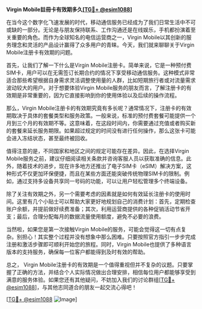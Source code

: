 **Virgin Mobile註冊卡有效期多久[[TG💪+ @esim1088](https://t.me/s/esim1088)]**

在当今这个数字化飞速发展的时代，移动通信服务已经成为了我们日常生活中不可或缺的一部分。无论是与朋友保持联系、工作沟通还是在线娱乐，手机都扮演着至关重要的角色。而作为全球知名的电信运营商之一，Virgin Mobile以其创新的服务理念和灵活的产品设计赢得了众多用户的青睐。今天，我们就来聊聊关于Virgin Mobile注册卡有效期的问题。

首先，让我们了解一下什么是Virgin Mobile注册卡。简单来说，它是一种预付费SIM卡，用户可以在无需签订长期合约的情况下享受移动通信服务。这种模式非常适合那些希望根据自身需求灵活调整使用量的人群，比如短期旅行者或对流量需求波动较大的用户。对于想要体验Virgin Mobile服务的朋友而言，了解注册卡的有效期是非常重要的，因为它直接影响到你的使用体验以及后续的操作流程。

那么，Virgin Mobile注册卡的有效期究竟有多长呢？通常情况下，注册卡的有效期取决于具体的套餐类型和服务政策。一般来说，标准的预付费套餐可能提供一个月到三个月的有效期不等。这意味着，在这段时间内，你需要通过充值或者购买新的套餐来延长服务期限。如果超过规定的时间没有进行任何操作，那么这张卡可能会进入冻结状态，甚至最终被回收。

值得注意的是，不同国家和地区之间的规定可能存在差异。因此，在选择Virgin Mobile服务之前，建议仔细阅读相关条款并咨询客服人员以获取准确的信息。此外，随着技术的进步，现在许多地方还推出了电子SIM卡（eSIM）解决方案，这种形式不仅更加环保便捷，而且在某些方面还能突破传统物理SIM卡的限制。例如，通过支持多设备共享同一号码的功能，可以让用户轻松管理多个终端设备。

除了关注有效期之外，另一个需要考虑的因素就是如何有效延长注册卡的使用时间。这里有几个小贴士可以帮助大家更好地规划自己的消费计划：首先，定期检查账户余额，并提前做好续费准备；其次，利用运营商提供的各种促销活动节省开支；最后，合理分配每月的数据流量使用额度，避免不必要的浪费。

当然啦，如果您是第一次接触Virgin Mobile的服务，可能会觉得这一切有点复杂。别担心！其实整个过程并没有想象中那么困难。只要按照官方指引一步步完成注册和激活步骤即可顺利开始您的旅程。同时，Virgin Mobile也提供了多种语言版本的支持服务，确保每一位客户都能得到及时有效的帮助。

总之， Virgin Mobile注册卡的有效期是一个值得重视但并不复杂的议题。只要掌握了正确的方法，并结合个人实际情况做出合理安排，相信每位用户都能够享受到满意的服务体验。如果您还有其他疑问，不妨加入我们的讨论群组[[TG💪+ @esim1088](https://t.me/s/esim1088)]，与其他志同道合的朋友一起交流心得吧！

[[TG💪+ @esim1088](https://t.me/s/esim1088) ![Image](https://i.postimg.cc/4NQfJmqS/Snipaste-2025-05-13-00-14-12.png)]